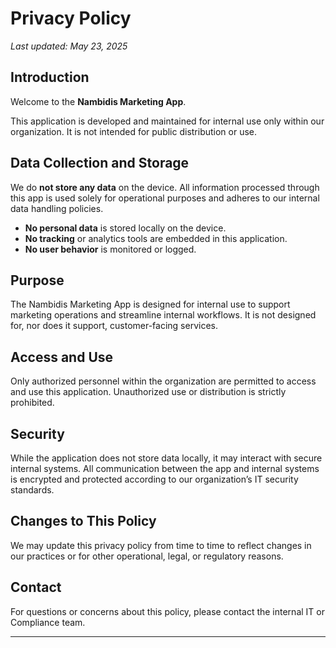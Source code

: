 # Privacy Policy

_Last updated: May 23, 2025_

## Introduction

Welcome to the **Nambidis Marketing App**.

This application is developed and maintained for internal use only within our organization. It is not intended for public distribution or use.

## Data Collection and Storage

We do **not store any data** on the device. All information processed through this app is used solely for operational purposes and adheres to our internal data handling policies.

- **No personal data** is stored locally on the device.
- **No tracking** or analytics tools are embedded in this application.
- **No user behavior** is monitored or logged.

## Purpose

The Nambidis Marketing App is designed for internal use to support marketing operations and streamline internal workflows. It is not designed for, nor does it support, customer-facing services.

## Access and Use

Only authorized personnel within the organization are permitted to access and use this application. Unauthorized use or distribution is strictly prohibited.

## Security

While the application does not store data locally, it may interact with secure internal systems. All communication between the app and internal systems is encrypted and protected according to our organization’s IT security standards.

## Changes to This Policy

We may update this privacy policy from time to time to reflect changes in our practices or for other operational, legal, or regulatory reasons.

## Contact

For questions or concerns about this policy, please contact the internal IT or Compliance team.

---

